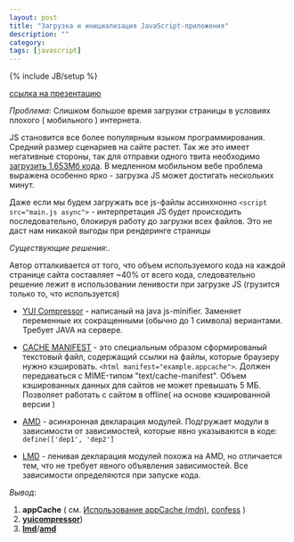 ```yaml
---
layout: post
title: "Загрузка и инициализация JavaScript-приложения"
description: ""
category: 
tags: [javascript]
---
```

{% include JB/setup %}

[ссылка на презентацию](http://www.slideshare.net/azproduction/dumpit-javascript) 

*Проблема*: Слишком большое время загрузки страницы в условиях плохого ( мобильного ) интернета.

JS становится все более популярным языком программирования. Средний размер сценариев на сайте растет. 
Так же это имеет негативные стороны, так для отправки одного твита необходимо [загрузить 1.653Мб кода](mike.teczno.com/notes/bandwidth.html). В медленном мобильном вебе проблема выражена особенно ярко - загрузка JS может достигать нескольких минут. 

Даже если мы будем загружать все js-файлы ассинхнонно `<script src="main.js async">` - интерпретация JS будет происходить последовательно, блокируя работу до загрузки всех файлов. Это не даст нам никакой выгоды при рендеринге страницы

*Существующие решения*:.

Автор отталкивается от того, что объем используемого кода на каждой странице сайта составляет ~40% от всего кода, следовательно решение лежит в использовании ленивости при загрузке JS (грузится только то, что используется)

*	[YUI Compressor](http://developer.yahoo.com/yui/compressor/) - написаный на java js-minifier. Заменяет переменные их сокращенными (обычно до 1 символа) вериантами. Требует JAVA на серверe. 
*	[CACHE MANIFEST](http://www.html5rocks.com/ru/tutorials/appcache/beginner/) - это специальным образом сформированый текстовый файл, содержащий ссылки на файлы, которые браузеру нужно кэшировать. `<html manifest="example.appcache">`. Должен передаваться с MIME-типом "text/cache-manifest". Объем кэшированных данных для сайтов не может превышать 5 МБ. Позволяет работать с сайтом в offline( на основе кэшированной версии )

	
	
*	[AMD](http://requirejs.org/) - асинхронная декларация модулей. Подгружает модули в зависимости от зависимостей, которые явно указываются в коде: `define(['dep1', 'dep2']`
*	[LMD](https://github.com/azproduction/lmd) - ленивая декларация модулей похожа на AMD, но отличается тем, что не требует явного объявления зависимостей. Все зависимости определяются при запуске кода. 

*Вывод*:

1. **appCache**  ( см. [Использование appCache (mdn)](https://developer.mozilla.org/en/Using_Application_Cache), [confess](https://github.com/jamesgpearce/confess) )
2. [**yuicompressor**](http://developer.yahoo.com/yui/compressor/))
3. [**lmd**](https://github.com/azproduction)/[**amd**](http://requirejs.org/)